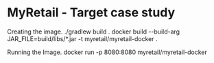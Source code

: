 # MyRetail - Target case study

Creating the image.
./gradlew build .
docker build --build-arg JAR_FILE=build/libs/*.jar -t myretail/myretail-docker .

Running the Image.
docker run -p 8080:8080 myretail/myretail-docker
